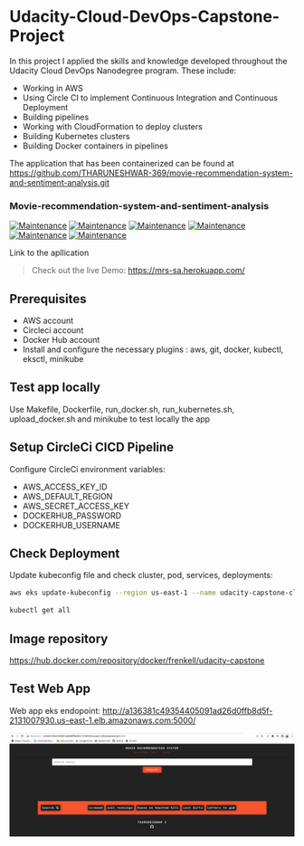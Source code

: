 # Udacity-Cloud-DevOps-Capstone-Project
 In this project I applied the skills and knowledge developed throughout the Udacity Cloud DevOps Nanodegree program. These include:

- Working in AWS
- Using Circle CI to implement Continuous Integration and Continuous Deployment
- Building pipelines
- Working with CloudFormation to deploy clusters
- Building Kubernetes clusters
- Building Docker containers in pipelines

The application that has been containerized can be found at https://github.com/THARUNESHWAR-369/movie-recommendation-system-and-sentiment-analysis.git  

### Movie-recommendation-system-and-sentiment-analysis

[![Maintenance](https://img.shields.io/badge/python-3.9-blue.svg)](https://www.python.org/downloads/release/python-390/) 
[![Maintenance](https://img.shields.io/badge/framework-flask-red.svg)](https://flask.palletsprojects.com/en/2.0.x/) 
[![Maintenance](https://img.shields.io/badge/Frontend-HTML_CSS-green.svg)](https://img.shields.io/badge/Frontend-HTML/CSS/JS-green.svg) 
[![Maintenance](https://img.shields.io/badge/Backend-Javascript-yellow.svg)](https://img.shields.io/badge/Backend-Javascript-yellow.svg) 
[![Maintenance](https://img.shields.io/badge/Backend-Jquery_Ajax-yellow.svg)](https://img.shields.io/badge/Backend-Javascript-yellow.svg) 
[![Maintenance](https://img.shields.io/badge/AI-Machine_Learning_NLP-blue.svg)](https://img.shields.io/badge/Backend-JD-yellow.svg) 

Link to the apllication
> Check out the live Demo: https://mrs-sa.herokuapp.com/

## Prerequisites
- AWS account
- Circleci account
- Docker Hub account
- Install and configure the necessary plugins : aws, git, docker, kubectl, eksctl, minikube

## Test app locally
Use Makefile, Dockerfile, run_docker.sh, run_kubernetes.sh, upload_docker.sh and minikube to test locally the app

## Setup CircleCi CICD Pipeline
Configure CircleCi environment variables:
- AWS_ACCESS_KEY_ID		
- AWS_DEFAULT_REGION		
- AWS_SECRET_ACCESS_KEY		
- DOCKERHUB_PASSWORD		
- DOCKERHUB_USERNAME

## Check Deployment
Update kubeconfig file and check cluster, pod, services, deployments:

```sh
aws eks update-kubeconfig --region us-east-1 --name udacity-capstone-cluster
```
```sh
kubectl get all
```
## Image repository

https://hub.docker.com/repository/docker/frenkell/udacity-capstone

## Test Web App

Web app eks endopoint: http://a136381c49354405091ad26d0ffb8d5f-2131007930.us-east-1.elb.amazonaws.com:5000/

![web-app.PNG](./screenshots/web-app.PNG "web-app.PNG")

